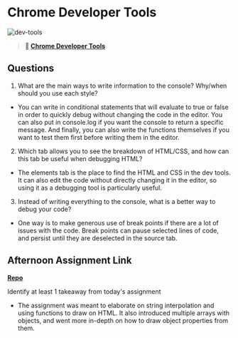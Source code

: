 # Chrome Developer Tools

![dev-tools](https://bcw.blob.core.windows.net/public/img/lesson-images/4571780153354770)

> **📖 [Chrome Developer Tools](https://codeworksacademy.com/fs-student-guide/resources/wk2/03-Chrome-Dev-Tools)**

## Questions

1. What are the main ways to write information to the console? Why/when should you use each style?

- You can write in conditional statements that will evaluate to true or false in order to quickly debug without changing the code in the editor. You can also put in console.log if you want the console to return a specific message. And finally, you can also write the functions themselves if you want to test them first before writing them in the editor.

2. Which tab allows you to see the breakdown of HTML/CSS, and how can this tab be useful when debugging HTML?

- The elements tab is the place to find the HTML and CSS in the dev tools. It can also edit the code without directly changing it in the editor, so using it as a debugging tool is particularly useful. 

3. Instead of writing everything to the console, what is a better way to debug your code?

- One way is to make generous use of break points if there are a lot of issues with the code. Break points can pause selected lines of code, and persist until they are deselected in the source tab.

## Afternoon Assignment Link

**[Repo](https://github.com/doctorgrant99/ice_cream)**

Identify at least 1 takeaway from today's assignment

- The assignment was meant to elaborate on string interpolation and using functions to draw on HTML. It also introduced multiple arrays with objects, and went more in-depth on how to draw object properties from them.
